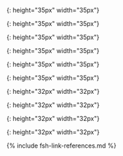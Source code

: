 

<!-- Gravity Confluence  -->
[Patient Stories]: https://confluence.hl7.org/display/GRAV/Patient+Stories
[Gravity Confluence Technology Pages]: https://confluence.hl7.org/display/GRAV/Technical+Workstream+Dashboard
[Gravity Project]:  https://confluence.hl7.org/display/GRAV/The+Gravity+Project
[Use Cases]: https://confluence.hl7.org/display/GRAV/Gravity+Use+Case+Package

<!-- # Other IGs -->
[US Core Implementation Guide]: https://www.hl7.org/fhir/us/core/
[HL7 Structured Data Capture IG]: https://hl7.org/fhir/uv/sdc/STU3/extraction.html#structuremap-based-extraction
[Bulk Data exchange IG]: https://hl7.org/fhir/uv/bulkdata/

<!--# Technical IG Content -->
[SDOHCC Observation Screening Response]: StructureDefinition-SDOHCC-ObservationScreeningResponse.html
[SDOHCC Observation Assessment]: StructureDefinition-SDOHCC-ObservationAssessment.html
[SDOHCC ServiceRequest]: StructureDefinition-SDOHCC-ServiceRequest.html
[SDOHCC Task For Referral Management]: StructureDefinition-SDOHCC-TaskForReferralManagement.html
[SDOHCC Service Request]: StructureDefinition-SDOHCC-ServiceRequest.html
[SDOHCC Goal]: StructureDefinition-SDOHCC-Goal.html
[SDOHCC Healthcare Service]: StructureDefinition-SDOHCC-HealthcareService.html
[SDOHCC Procedure]: StructureDefinition-SDOHCC-Procedure.html
[SDOHCC Condition]: StructureDefinition-SDOHCC-Condition.html
[SDOHCC Consent]: StructureDefinition-SDOHCC-Consent.html
[SDOHCC ValueSet SDOH Category]: ValueSet-SDOHCC-ValueSetSDOHCategory.html

[QuestionnaireResponse]: https://hl7.org/fhir/R4B/questionnaireresponse.html
[Questionnaire]: https://hl7.org/fhir/R4B/questionnaire.html

<!--# SDC -->
[SDC QuestionnaireResponse]: https://hl7.org/fhir/us/sdc/sdc-questionnaireresponse.html
[SDC Questionnaire]: https://hl7.org/fhir/us/sdc/sdc-questionnaire.html
[StructureMap]: https://www.hl7.org/fhir/structuremap.html
[Timing]: https://www.hl7.org/fhir/datatypes.html#timing

<!--# Document Sections --> 
[Referral Workflow]: referral_workflow.html
[Patient Workflow]: referral_workflow.html#patientworkflow
[Assessment Instrument Support]: assessment_instrument_support.html
[Observations]: {{site.data.fhir.path}}observation.html
[Conditions]: {{site.data.fhir.path}}condition.html
[StructureMap]: {{site.data.fhir.path}}structuremap.html
[DocumentReference]: {{site.data.fhir.path}}documentreference.html
[FHIR Mapping Language]: {{site.data.fhir.path}}mapping-language.html
[Exchange Workflow]: referral_workflow.html
[Capability Statements]: artifacts.html#capability-statements
[SDOHCC Task For Referral Management]: StructureDefinition-SDOHCC-TaskForReferralManagement.html
[SDOHCC Task For Patient]: StructureDefinition-SDOHCC-TaskForReferralManagement.html
[SDOHCC ServiceRequest]: StructureDefinition-SDOHCC-ServiceRequest.html
[Gravity Project]:  https://confluence.hl7.org/display/GRAV/The+Gravity+Project
[US Core Implementation Guide]: https://www.hl7.org/fhir/us/core/
[Gravity Confluence Technology Pages]: https://confluence.hl7.org/display/GRAV/Technical+Workstream+Dashboard
[SDOHCCObservationAssessment]: StructureDefinition-SDOHCC-ObservationAssessment.html
[SDOH Clinical Care ImplementationGuide Resource]: ImplementationGuide-hl7.fhir.us.sdoh-clinicalcare.html
[Data Modeling Framework]: sdoh_clinical_care_scope.html#data-modeling-framework
[Checking Task Status]: checking_task_status.html
[Privacy and Security]: privacy_and_security.html
[Must Support and Missing Data]: mustsupport_and_missing_data.html
[VSAC]: https://vsac.nlm.nih.gov/
[Patient Coordination Workflow]: referral_workflow.html#patient-coordination-workflow
[Indirect Referral]: referral_workflow.html#indirect-referral-with-direct-cbo
[Indirect Referral Light]: referral_workflow.html#indirect-referral-with-direct-light-cbo
[Direct Referral]: referral_workflow.html#direct-referral
[Direct Referral Light]: referral_workflow.html#direct-referral-light
[Referral Workflow]: referral_workflow.html
[Assessment Instrument Support]: assessment_instrument_support.html
[Connecting Applications with API Data Sources]: connecting_applications_with_api_data_sources.html
[SDOHCC Observation Response Hunger Vital Sign Question 3 Example]: Observation-SDOHCC-ObservationResponseHungerVitalSignQuestion3Example.html
[Subscription Notification Bundle]: https://hl7.org/fhir/uv/subscriptions-backport/StructureDefinition-backport-subscription-notification-r4.html
<!--# Icons -->
[patienticon]: ./Patient.png
{: height="35px" width="35px"}

[providericon]: Provider.png
{: height="35px" width="35px"}

[cboicon]: CBO.png
{: height="35px" width="35px"}

[ccicon]: CC.png
{: height="35px" width="35px"}

[cpicon]: CoordinationPlatform.png
{: height="35px" width="35px"}

[ehricon]: EHR.png
{: height="35px" width="35px"}

[fhiricon]: fhir-32.png
{: height="32px" width="32px"}

[fhirserver]: FHIRServer.png
{: height="32px" width="32px"}

[fhirapplication]: FHIRApplication.png
{: height="32px" width="32px"}

[patientapp]: PatientApplication.png
{: height="32px" width="32px"}

{% include fsh-link-references.md %}
